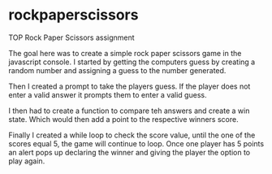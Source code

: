 # rockpaperscissors
TOP Rock Paper Scissors assignment

The goal here was to create a simple rock paper scissors game in the javascript console. I started by getting the computers guess by creating a random number and assigning a guess to the number generated.

Then I created a prompt to take the players guess. If the player does not enter a valid answer it prompts them to enter a valid guess. 

I then had to create a function to compare teh answers and create a win state. Which would then add a point to the respective winners score. 

Finally I created a while loop to check the score value, until the one of the scores equal 5, the game will continue to loop. Once one player has 5 points an alert pops up declaring the winner and giving the player the option to play again.